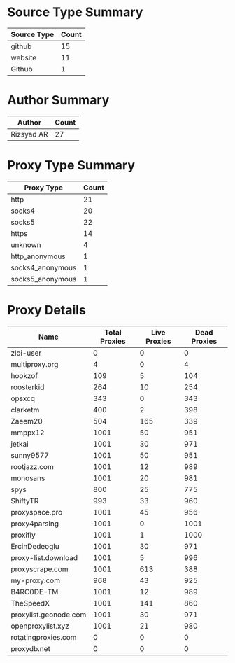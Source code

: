 # Source Type Summary

| Source Type | Count |
|-------------|-------|
| github | 15 |
| website | 11 |
| Github | 1 |


# Author Summary

| Author | Count |
|--------|-------|
| Rizsyad AR | 27 |


# Proxy Type Summary

| Proxy Type | Count |
|------------|-------|
| http | 21 |
| socks4 | 20 |
| socks5 | 22 |
| https | 14 |
| unknown | 4 |
| http_anonymous | 1 |
| socks4_anonymous | 1 |
| socks5_anonymous | 1 |


# Proxy Details

| Name | Total Proxies | Live Proxies | Dead Proxies |
|------|---------------|--------------|---------------|
| zloi-user | 0 | 0 | 0 |
| multiproxy.org | 4 | 0 | 4 |
| hookzof | 109 | 5 | 104 |
| roosterkid | 264 | 10 | 254 |
| opsxcq | 343 | 0 | 343 |
| clarketm | 400 | 2 | 398 |
| Zaeem20 | 504 | 165 | 339 |
| mmppx12 | 1001 | 50 | 951 |
| jetkai | 1001 | 30 | 971 |
| sunny9577 | 1001 | 50 | 951 |
| rootjazz.com | 1001 | 12 | 989 |
| monosans | 1001 | 20 | 981 |
| spys | 800 | 25 | 775 |
| ShiftyTR | 993 | 33 | 960 |
| proxyspace.pro | 1001 | 45 | 956 |
| proxy4parsing | 1001 | 0 | 1001 |
| proxifly | 1001 | 1 | 1000 |
| ErcinDedeoglu | 1001 | 30 | 971 |
| proxy-list.download | 1001 | 5 | 996 |
| proxyscrape.com | 1001 | 613 | 388 |
| my-proxy.com | 968 | 43 | 925 |
| B4RC0DE-TM | 1001 | 12 | 989 |
| TheSpeedX | 1001 | 141 | 860 |
| proxylist.geonode.com | 1001 | 30 | 971 |
| openproxylist.xyz | 1001 | 21 | 980 |
| rotatingproxies.com | 0 | 0 | 0 |
| proxydb.net | 0 | 0 | 0 |
